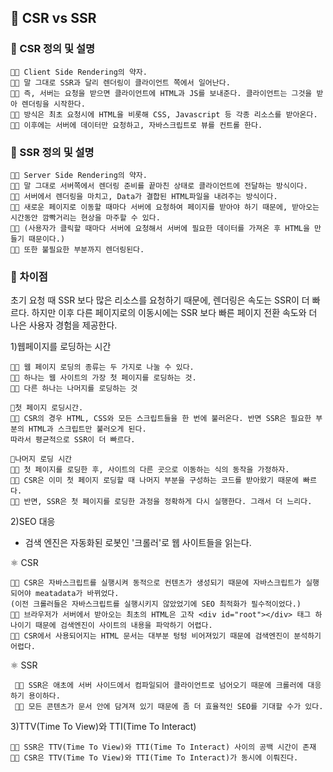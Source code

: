 ## 🍄 CSR vs SSR

### 🌱 CSR 정의 및 설명

    👩‍💻 Client Side Rendering의 약자.
    👩‍💻 말 그대로 SSR과 달리 렌더링이 클라이언트 쪽에서 일어난다.
    👩‍💻 즉, 서버는 요청을 받으면 클라이언트에 HTML과 JS를 보내준다. 클라이언트는 그것을 받아 렌더링을 시작한다.
    👩‍💻 방식은 최초 요청시에 HTML을 비롯해 CSS, Javascript 등 각종 리소스를 받아온다. 
    👩‍💻 이후에는 서버에 데이터만 요청하고, 자바스크립트로 뷰를 컨트롤 한다.

### 🌱 SSR 정의 및 설명

    👩‍💻 Server Side Rendering의 약자.
    👩‍💻 말 그대로 서버쪽에서 렌더링 준비를 끝마친 상태로 클라이언트에 전달하는 방식이다.
    👩‍💻 서버에서 렌더링을 마치고, Data가 결합된 HTML파일을 내려주는 방식이다. 
    👩‍💻 새로운 페이지로 이동할 때마다 서버에 요청하여 페이지를 받아야 하기 때문에, 받아오는 시간동안 깜빡거리는 현상을 마주할 수 있다.
    👩‍💻 (사용자가 클릭할 때마다 서버에 요청해서 서버에 필요한 데이터를 가져온 후 HTML을 만들기 때문이다.) 
    👩‍💻 또한 불필요한 부분까지 렌더링된다. 

### 🌱 차이점

초기 요청 때 SSR 보다 많은 리소스를 요청하기 때문에, 렌더링은 속도는 SSR이 더 빠르다.
하지만 이후 다른 페이지로의 이동시에는 SSR 보다 빠른 페이지 전환 속도와 더 나은 사용자 경험을 제공한다.


1)웹페이지를 로딩하는 시간

    👩‍💻 웹 페이지 로딩의 종류는 두 가지로 나눌 수 있다.
    👩‍💻 하나는 웹 사이트의 가장 첫 페이지를 로딩하는 것.
    👩‍💻 다른 하나는 나머지를 로딩하는 것

    🎈첫 페이지 로딩시간.
    👩‍💻 CSR의 경우 HTML, CSS와 모든 스크립트들을 한 번에 불러온다. 반면 SSR은 필요한 부분의 HTML과 스크립트만 불러오게 된다. 
    따라서 평균적으로 SSR이 더 빠르다.

    🎈나머지 로딩 시간
    👩‍💻 첫 페이지를 로딩한 후, 사이트의 다른 곳으로 이동하는 식의 동작을 가정하자. 
    👩‍💻 CSR은 이미 첫 페이지 로딩할 때 나머지 부분을 구성하는 코드를 받아왔기 때문에 빠르다.
    👩‍💻 반면, SSR은 첫 페이지를 로딩한 과정을 정확하게 다시 실행한다. 그래서 더 느리다.

2)SEO 대응

- 검색 엔진은 자동화된 로봇인 '크롤러'로 웹 사이트들을 읽는다. 

 ⚛️ CSR
    
    👩‍💻 CSR은 자바스크립트를 실행시켜 동적으로 컨텐츠가 생성되기 때문에 자바스크립트가 실행 되어야 meatadata가 바뀌었다.
    (이전 크롤러들은 자바스크립트를 실행시키지 않았었기에 SEO 최적화가 필수적이었다.)
    👩‍💻 브라우저가 서버에서 받아오는 최초의 HTML은 고작 <div id="root"></div> 태그 하나이기 때문에 검색엔진이 사이트의 내용을 파악하기 어렵다.
    👩‍💻 CSR에서 사용되어지는 HTML 문서는 대부분 텅텅 비어져있기 때문에 검색엔진이 분석하기 어렵다.


⚛️ SSR

     👩‍💻 SSR은 애초에 서버 사이드에서 컴파일되어 클라이언트로 넘어오기 때문에 크롤러에 대응하기 용이하다.
     👩‍💻 모든 콘텐츠가 문서 안에 담겨져 있기 때문에 좀 더 효율적인 SEO를 기대할 수가 있다. 




3)TTV(Time To View)와 TTI(Time To Interact) 

    👩‍💻 SSR은 TTV(Time To View)와 TTI(Time To Interact) 사이의 공백 시간이 존재
    👩‍💻 CSR은 TTV(Time To View)와 TTI(Time To Interact)가 동시에 이뤄진다.